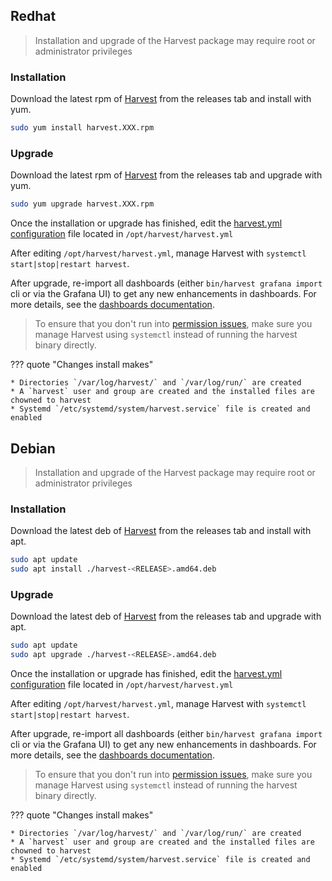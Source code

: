 ## Redhat

> Installation and upgrade of the Harvest package may require root or administrator privileges

### Installation

Download the latest rpm of [Harvest](https://github.com/NetApp/harvest/releases/latest) from the releases
tab and install with yum.

```bash
sudo yum install harvest.XXX.rpm
```

### Upgrade

Download the latest rpm of [Harvest](https://github.com/NetApp/harvest/releases/latest) from the releases
tab and upgrade with yum.

```bash
sudo yum upgrade harvest.XXX.rpm
```

Once the installation or upgrade has finished, edit the [harvest.yml configuration](../configure-harvest-basic.md) file
located in `/opt/harvest/harvest.yml`

After editing `/opt/harvest/harvest.yml`, manage Harvest with `systemctl start|stop|restart harvest`.

After upgrade, re-import all dashboards (either `bin/harvest grafana import` cli or via the Grafana UI) to
get any new enhancements in dashboards. For more details, see the [dashboards documentation](../dashboards.md).

> To ensure that you don't run
> into [permission issues](https://github.com/NetApp/harvest/issues/122#issuecomment-856138831), make sure you manage
> Harvest using `systemctl` instead of running the harvest binary directly.

??? quote "Changes install makes"

    * Directories `/var/log/harvest/` and `/var/log/run/` are created
    * A `harvest` user and group are created and the installed files are chowned to harvest
    * Systemd `/etc/systemd/system/harvest.service` file is created and enabled

## Debian

> Installation and upgrade of the Harvest package may require root or administrator privileges

### Installation

Download the latest deb of [Harvest](https://github.com/NetApp/harvest/releases/latest) from the releases
tab and install with apt.

```bash
sudo apt update
sudo apt install ./harvest-<RELEASE>.amd64.deb  
```

### Upgrade

Download the latest deb of [Harvest](https://github.com/NetApp/harvest/releases/latest) from the releases
tab and upgrade with apt.

```bash
sudo apt update
sudo apt upgrade ./harvest-<RELEASE>.amd64.deb  
```

Once the installation or upgrade has finished, edit the [harvest.yml configuration](../configure-harvest-basic.md) file
located in `/opt/harvest/harvest.yml`

After editing `/opt/harvest/harvest.yml`, manage Harvest with `systemctl start|stop|restart harvest`.

After upgrade, re-import all dashboards (either `bin/harvest grafana import` cli or via the Grafana UI) to
get any new enhancements in dashboards. For more details, see the [dashboards documentation](../dashboards.md).

> To ensure that you don't run
> into [permission issues](https://github.com/NetApp/harvest/issues/122#issuecomment-856138831), make sure you manage
> Harvest using `systemctl` instead of running the harvest binary directly.

??? quote "Changes install makes"

    * Directories `/var/log/harvest/` and `/var/log/run/` are created
    * A `harvest` user and group are created and the installed files are chowned to harvest
    * Systemd `/etc/systemd/system/harvest.service` file is created and enabled